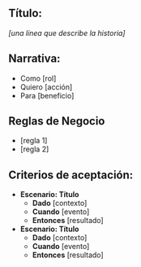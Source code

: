 ## Título:
*[una línea que describe la historia]*

## Narrativa:
- Como [rol]
- Quiero [acción] 
- Para [beneficio]

## Reglas de Negocio
- [regla 1]
- [regla 2]

## Criterios de aceptación:
- **Escenario: Título**
    + **Dado** [contexto]  
    + **Cuando** [evento]
    + **Entonces** [resultado]  
- **Escenario: Título**
    + **Dado** [contexto]  
    + **Cuando** [evento]
    + **Entonces** [resultado]  